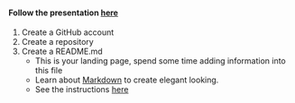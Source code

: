 #### Follow the presentation [here](https://docs.google.com/presentation/d/1_bmRZcLwQrUkVTAMvq7W_x4ML_aphSwVEnkLrDy-Fd4/edit?usp=sharing)

1. Create a GitHub account
2. Create a repository
3. Create a README.md
    - This is your landing page, spend some time adding information into this file
    - Learn about [Markdown](./markdown_demo.md) to create elegant looking.
    - See the instructions [here](./how-to-README.md)
  
